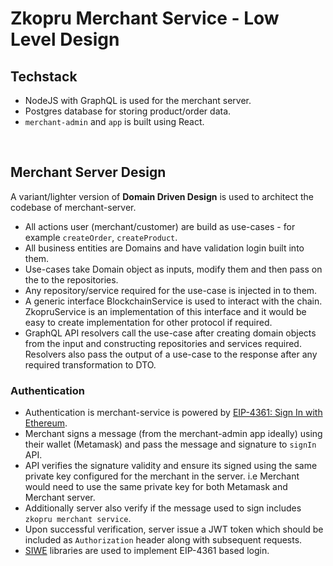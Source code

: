# Zkopru Merchant Service - Low Level Design

## Techstack

- NodeJS with GraphQL is used for the merchant server.
- Postgres database for storing product/order data.
- `merchant-admin` and `app` is built using React.

<br />

## Merchant Server Design

A variant/lighter version of **Domain Driven Design** is used to architect the codebase of merchant-server.
  - All actions user (merchant/customer) are build as use-cases - for example `createOrder`, `createProduct`.
  - All business entities are Domains and have validation login built into them.
  - Use-cases take Domain object as inputs, modify them and then pass on the to the repositories.
  - Any repository/service required for the use-case is injected in to them.
  - A generic interface BlockchainService is used to interact with the chain. ZkopruService is an implementation of this interface and it would be easy to create implementation for other protocol if required.
  - GraphQL API resolvers call the use-case after creating domain objects from the input and constructing repositories and services required. Resolvers also pass the output of a use-case to the response after any required transformation to DTO.

### Authentication
  - Authentication is merchant-service is powered by [EIP-4361: Sign In with Ethereum](https://eips.ethereum.org/EIPS/eip-4361).
  - Merchant signs a message (from the merchant-admin app ideally) using their wallet (Metamask) and pass the message and signature to `signIn` API.
  - API verifies the signature validity and ensure its signed using the same private key configured for the merchant in the server. i.e Merchant would need to use the same private key for both Metamask and Merchant server.
  - Additionally server also verify if the message used to sign includes `zkopru merchant service`.
  - Upon successful verification, server issue a JWT token which should be included as `Authorization` header along with subsequent requests.
  - [SIWE](https://login.xyz/) libraries are used to implement EIP-4361 based login.
